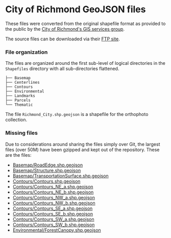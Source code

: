 # City of Richmond GeoJSON files

These files were converted from the original shapefile format as
provided to the public by the [City of Richmond's GIS services
group](http://www.richmondgov.com/content/GIS/index.aspx).

The source files can be downloaded via their [FTP
site](ftp://ftp.ci.richmond.va.us/GIS/).

### File organization

The files are organized around the first sub-level of logical
directories in the `Shapefiles` directory with all sub-directories
flattened.

    ├── Basemap
    ├── Centerlines
    ├── Contours
    ├── Environmental
    ├── Landmarks
    ├── Parcels
    └── Thematic

The file `Richmond_City.shp.geojson` is a shapefile for the orthophoto
collection.

### Missing files

Due to considerations around sharing the files simply over Git, the
largest files (over 50M) have been gzipped and kept out of the
repository. These are the files:

- [Basemap/RoadEdge.shp.geojson](http://richmond-gis.s3.amazonaws.com/Basemap/RoadEdge.shp.geojson.gz)
- [Basemap/Structure.shp.geojson](http://richmond-gis.s3.amazonaws.com/Basemap/Structure.shp.geojson.gz)
- [Basemap/TransportationSurface.shp.geojson](http://richmond-gis.s3.amazonaws.com/Basemap/TransportationSurface.shp.geojson.gz)
- [Contours/Contours.shp.geojson](http://richmond-gis.s3.amazonaws.com/Contours/Contours.shp.geojson.gz)
- [Contours/Contours_NE_a.shp.geojson](http://richmond-gis.s3.amazonaws.com/Contours/Contours_NE_a.shp.geojson.gz)
- [Contours/Contours_NE_b.shp.geojson](http://richmond-gis.s3.amazonaws.com/Contours/Contours_NE_b.shp.geojson.gz)
- [Contours/Contours_NW_a.shp.geojson](http://richmond-gis.s3.amazonaws.com/Contours/Contours_NW_a.shp.geojson.gz)
- [Contours/Contours_NW_b.shp.geojson](http://richmond-gis.s3.amazonaws.com/Contours/Contours_NW_b.shp.geojson.gz)
- [Contours/Contours_SE_a.shp.geojson](http://richmond-gis.s3.amazonaws.com/Contours/Contours_SE_a.shp.geojson.gz)
- [Contours/Contours_SE_b.shp.geojson](http://richmond-gis.s3.amazonaws.com/Contours/Contours_SE_b.shp.geojson.gz)
- [Contours/Contours_SW_a.shp.geojson](http://richmond-gis.s3.amazonaws.com/Contours/Contours_SW_a.shp.geojson.gz)
- [Contours/Contours_SW_b.shp.geojson](http://richmond-gis.s3.amazonaws.com/Contours/Contours_SW_b.shp.geojson.gz)
- [Environmental/ForestCanopy.shp.geojson](http://richmond-gis.s3.amazonaws.com/Environmental/ForestCanopy.shp.geojson.gz)
